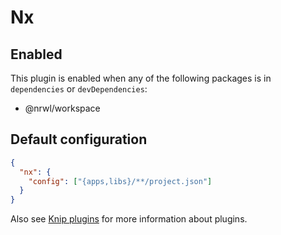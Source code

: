 # Nx

## Enabled

This plugin is enabled when any of the following packages is in `dependencies` or `devDependencies`:

- @nrwl/workspace

## Default configuration

```json
{
  "nx": {
    "config": ["{apps,libs}/**/project.json"]
  }
}
```

Also see [Knip plugins](https://github.com/webpro/knip/blob/next/README.md#plugins) for more information about plugins.
